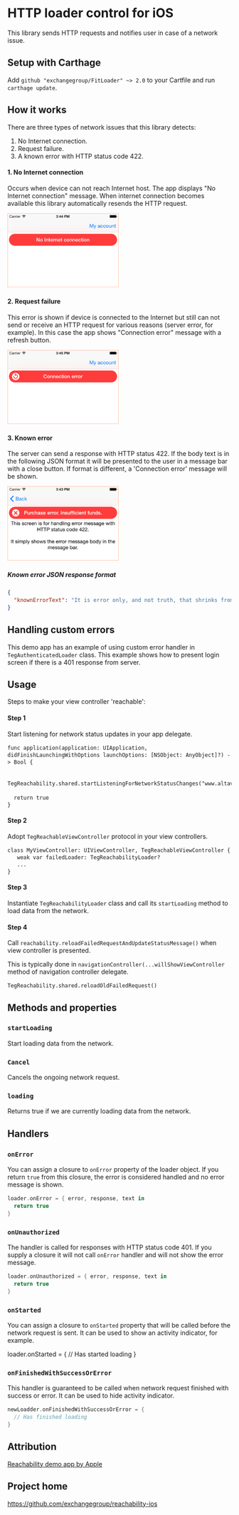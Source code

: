 # HTTP loader control for iOS

This library sends HTTP requests and notifies user in case of a network issue.

## Setup with Carthage

Add `github "exchangegroup/FitLoader" ~> 2.0` to your Cartfile and run `carthage update`.


## How it works

There are three types of network issues that this library detects:

1. No Internet connection.
1. Request failure.
1. A known error with HTTP status code 422.

#### 1. No Internet connection

Occurs when device can not reach Internet host. The app displays "No Internet connection" message. When internet connection becomes available this library automatically resends the HTTP request.

<img src='https://raw.githubusercontent.com/exchangegroup/FitLoader/master/Graphics/github_images/fit_loader_no_internet.png' alt='No Internet connection' width='250'>

#### 2. Request failure

This error is shown if device is connected to the Internet but still can not send or receive an HTTP request for various reasons (server error, for example). In this case the app shows "Connection error" message with a refresh button.

<img src='https://raw.githubusercontent.com/exchangegroup/FitLoader/master/Graphics/github_images/fit_loader_connection_error.png' alt='Connection error' width='250'>

#### 3. Known error

The server can send a response with HTTP status 422. If the body text is in the following JSON format it will be presented to the user in a message bar with a close button. If format is different, a 'Connection error' message will be shown.

<img src='https://raw.githubusercontent.com/exchangegroup/FitLoader/master/Graphics/github_images/filt_loader_error_422.png' alt='Custom error 422' width='250'>

##### Known error JSON response format

```JSON
{
  "knownErrorText": "It is error only, and not truth, that shrinks from inquiry."
}
```


## Handling custom errors

This demo app has an example of using custom error handler in `TegAuthenticatedLoader` class.
This example shows how to present login screen if there is a 401 response from server.

## Usage

Steps to make your view controller 'reachable':

#### Step 1

Start listening for network status updates in your app delegate.

```
func application(application: UIApplication, didFinishLaunchingWithOptions launchOptions: [NSObject: AnyObject]?) -> Bool {

  TegReachability.shared.startListeningForNetworkStatusChanges("www.altavista.com")

  return true
}
```

#### Step 2

Adopt `TegReachableViewController` protocol in your view controllers.

```
class MyViewController: UIViewController, TegReachableViewController {
   weak var failedLoader: TegReachabilityLoader?
   ...
}
```

#### Step 3

Instantiate `TegReachabilityLoader` class and call its `startLoading` method to load data from the network.

#### Step 4

Call `reachability.reloadFailedRequestAndUpdateStatusMessage()` when view controller is presented.

This is typically done in `navigationController(...willShowViewController` method of navigation controller delegate.

```
TegReachability.shared.reloadOldFailedRequest()
```

## Methods and properties

### `startLoading`

Start loading data from the network.

### `Cancel`

Cancels the ongoing network request.

### `loading`

Returns true if we are currently loading data from the network.

## Handlers

### `onError`

You can assign a closure to `onError` property of the loader object. If you return `true` from this closure, the error is considered handled and no error message is shown.

```Swift
loader.onError = { error, response, text in
  return true
}
```

### `onUnauthorized`

The handler is called for responses with HTTP status code 401. If you supply a closure it will not call `onError` handler and will not show the error message.

```Swift
loader.onUnauthorized = { error, response, text in
  return true
}
```

### `onStarted`

You can assign a closure to `onStarted` property that will be called before the network request is sent. It can be used to show an activity indicator, for example.

loader.onStarted = {
  // Has started loading
}

### `onFinishedWithSuccessOrError`

This handler is guaranteed to be called when network request finished with success or error. It can be used to hide activity indicator.

```Swift
newLoadder.onFinishedWithSuccessOrError = {
  // Has finished loading
}
```


## Attribution

[Reachability demo app by Apple](https://developer.apple.com/library/IOs/samplecode/Reachability/Introduction/Intro.html)

## Project home

https://github.com/exchangegroup/reachability-ios
